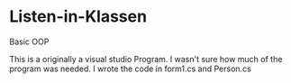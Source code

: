 # Listen-in-Klassen
Basic OOP

This is a originally a visual studio Program. I wasn't sure how much of the program was needed. I wrote the code in form1.cs and Person.cs

